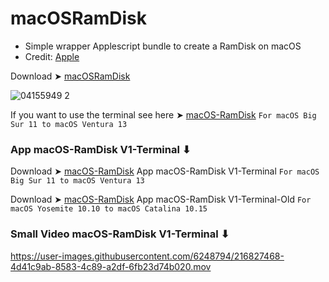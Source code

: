 # macOSRamDisk
- Simple wrapper Applescript bundle to create a RamDisk on macOS
- Credit: [Apple](https://developer.apple.com/library/archive/documentation/AppleScript/Conceptual/AppleScriptLangGuide/introduction/ASLR_intro.html)


Download ➤ [macOSRamDisk](https://github.com/chris1111/macOSRamDisk/releases/tag/V1)

![04155949 2](https://user-images.githubusercontent.com/6248794/216794016-8fcd5c8f-8458-42d8-81bf-829335ed29b8.png)


If you want to use the terminal see here ➤ [macOS-RamDisk](https://gist.github.com/chris1111/df27e63e4e46bde9ed5841cb232d377e) `For macOS Big Sur 11 to macOS Ventura 13`


### App macOS-RamDisk V1-Terminal ⬇︎
Download ➤ [macOS-RamDisk](https://github.com/chris1111/macOSRamDisk/releases/tag/V1-Terminal) App macOS-RamDisk V1-Terminal `For macOS Big Sur 11 to macOS Ventura 13`


Download ➤ [macOS-RamDisk](https://github.com/chris1111/macOSRamDisk/releases/tag/V1-Terminal-Old) App macOS-RamDisk V1-Terminal-Old `For macOS Yosemite 10.10 to macOS Catalina 10.15`


### Small Video macOS-RamDisk V1-Terminal ⬇︎

https://user-images.githubusercontent.com/6248794/216827468-4d41c9ab-8583-4c89-a2df-6fb23d74b020.mov


